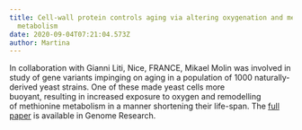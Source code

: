 ```yaml
---
title: Cell-wall protein controls aging via altering oxygenation and methionine
  metabolism
date: 2020-09-04T07:21:04.573Z
author: Martina
---
```

In collaboration with Gianni Liti, Nice, FRANCE, Mikael Molin was involved in study of gene variants impinging on aging in a population of 1000 naturally-derived yeast strains. One of these made yeast cells more buoyant, resulting in increased exposure to oxygen and remodelling of methionine metabolism in a manner shortening their life-span. The [full paper](http://m.genome.cshlp.org/content/30/5/697) is available in Genome Research.